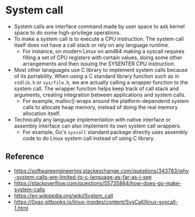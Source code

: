 # System call

* System calls are interface command made by user space to ask kernel space to do some high-privilege operations.
* To make a system call is to execute a CPU instruction. The system call itself does not have a call stack or rely on any language runtime.
   * For instance, on modern Linux on amd64 making a syscall requires filling a set of CPU registers with certain values, doing some other arrangements and then issuing the SYSENTER CPU instruction. 
* Most other lanaguages use C library to implement system calls because of its portability. When using a C standard library function such as in `stdlib.h` or `sys/file.h`, we are actually calling a wrapper function to the system call. The wrapper function helps keep track of call stack and arguments, creating integration between applications and system calls. 
   * For example, malloc() wraps around the platform-dependend system calls to allocate heap memory, instead of doing the real memory allocation itself.
* Technically any language implementation with native interface or assembly interface can also implement its own system call wrappers. 
   * For example, Go's `syscall` standard package directly uses assembly code to do Linux system call instead of using C library.

## Reference
* https://softwareengineering.stackexchange.com/questions/343783/why-system-calls-are-limited-to-c-language-as-far-as-i-see
* https://stackoverflow.com/questions/55735864/how-does-go-make-system-calls
* https://en.wikipedia.org/wiki/System_call
* https://0xax.gitbooks.io/linux-insides/content/SysCall/linux-syscall-1.html
